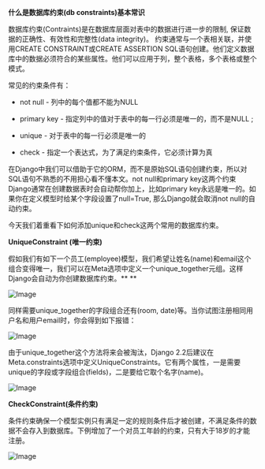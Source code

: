 **什么是数据库约束(db constraints)基本常识**

数据库约束(Contraints)是在数据库层面对表中的数据进行进一步的限制, 保证数据的正确性、有效性和完整性(data integrity)。 约束通常与一个表相关联，并使用CREATE CONSTRAINT或CREATE ASSERTION SQL语句创建。他们定义数据库中的数据必须符合的某些属性。他们可以应用于列，整个表格，多个表格或整个模式。



常见的约束条件有：

- not null - 列中的每个值都不能为NULL
- primary key - 指定列中的值对于表中的每一行必须是唯一的，而不是NULL ; 
- unique - 对于表中的每一行必须是唯一的

- check - 指定一个表达式，为了满足约束条件，它必须计算为真

在Django中我们可以借助于它的ORM，而不是原始SQL语句创建约束，所以对SQL语句不熟悉的不用担心看不懂本文。not null和primary key这两个约束Django通常在创建数据表时会自动帮你加上，比如primary key永远是唯一的。如果你在定义模型时给某个字段设置了null=True, 那么Django就会取消not null的自动约束。

今天我们着重看下如何添加unique和check这两个常用的数据库约束。

**UniqueConstraint (唯一约束)**

假如我们有如下一个员工(employee)模型，我们希望让姓名(name)和email这个组合变得唯一，我们可以在Meta选项中定义一个unique_together元组。这样Django会自动为你创建数据库约束。**
**

![Image](https://mmbiz.qpic.cn/mmbiz_png/buaFLFKicRoChnTPSGiaRsSToddXoYFCibRQj3TVex5CROY0hWYPRXd2YibiaOmcstjfjd7ez4ozVfz5dy3iaDbUnmZQ/640?wx_fmt=png&wxfrom=5&wx_lazy=1&wx_co=1)

同样需要unique_together的字段组合还有(room, date)等。当你试图注册相同用户名和用户email时，你会得到如下报错：

![Image](https://mmbiz.qpic.cn/mmbiz_png/buaFLFKicRoChnTPSGiaRsSToddXoYFCibR9dzlnUxBdlfRqShe7sDicL7rm3ibnjb7uNRjKv2Biayb56RvltE6fllMA/640?wx_fmt=png&wxfrom=5&wx_lazy=1&wx_co=1)

由于unique_together这个方法将来会被淘汰，Django 2.2后建议在Meta.constraints选项中定义UniqueConstraints。它有两个属性，一是需要unique的字段或字段组合(fields)，二是要给它取个名字(name)。

![Image](https://mmbiz.qpic.cn/mmbiz_png/buaFLFKicRoChnTPSGiaRsSToddXoYFCibR6pRZoujgILDOPhLB5Luwg4OIcUaRK6UNicyyJfZU7z6px4I22ZsMe1Q/640?wx_fmt=png&wxfrom=5&wx_lazy=1&wx_co=1)



**CheckConstraint(条件约束)**

条件约束确保一个模型实例只有满足一定的规则条件后才被创建，不满足条件的数据不会存入到数据库。下例增加了一个对员工年龄的约束，只有大于18岁的才能注册。

![Image](https://mmbiz.qpic.cn/mmbiz_png/buaFLFKicRoChnTPSGiaRsSToddXoYFCibRtK0Nh7jf1KQE4Q8PlFRob6kibYleMDIkhlFDWd6LexaOGiaBLE1RsTxQ/640?wx_fmt=png&wxfrom=5&wx_lazy=1&wx_co=1)